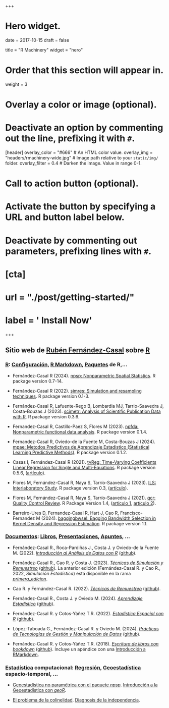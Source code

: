 +++
# Hero widget.

date = 2017-10-15
draft = false

title = "R Machinery"
widget = "hero"

# Order that this section will appear in.
weight = 3

# Overlay a color or image (optional).
#   Deactivate an option by commenting out the line, prefixing it with `#`.
[header]
  overlay_color = "#666"  # An HTML color value.
  overlay_img = "headers/rmachinery-wide.jpg"  # Image path relative to your `static/img/` folder.
  overlay_filter = 0.4  # Darken the image. Value in range 0-1.

# Call to action button (optional).
#   Activate the button by specifying a URL and button label below.
#   Deactivate by commenting out parameters, prefixing lines with `#`.
# [cta]
#   url = "./post/getting-started/"
#   label = '<i class="fa fa-download"></i> Install Now'
+++

## Sitio web de [Rubén Fernández-Casal](/#about) sobre [R](/categories/r)

### [R](/categories/r): [Configuración](/tags/configuración), [R Markdown](/tags/r-markdown), [Paquetes](/tags/paquetes) de R,...

- Fernández-Casal R (2024). [npsp: Nonparametric Spatial Statistics](https://rubenfcasal.github.io/npsp). R package version 0.7-14.

- Fernández-Casal R (2022). [simres: Simulation and resampling techniques](https://rubenfcasal.github.io/simres). R package version 0.1-3.
  
- Fernández-Casal R, Lafuente-Rego B, Lombardia MJ, Tarrio-Saavedra J, Costa-Bouzas J (2023). [scimetr: Analysis of Scientific Publication Data with R](https://rubenfcasal.github.io/scimetr). R package version 0.3.6.

- Fernandez-Casal R, Castillo-Paez S, Flores M (2023). [npfda: Nonparametric functional data analysis](https://rubenfcasal.github.io/npfda). R package version 0.1.4.  

- Fernandez-Casal R, Oviedo-de la Fuente M, Costa-Bouzas J (2024). [mpae: Metodos Predictivos de Aprendizaje Estadistico (Statistical Learning Predictive Methods)](https://rubenfcasal.github.io/mpae). R package version 0.1.2. 

- Casas I, Fernández-Casal R (2021). [tvReg: Time-Varying Coefficients Linear Regression for Single and Multi-Equations](https://icasas.github.io/tvReg). R package version 0.5.6, ([artículo](https://journal.r-project.org/articles/RJ-2022-002)). 

- Flores M, Fernández-Casal R, Naya S, Tarrío-Saavedra J (2023). [ILS: Interlaboratory Study](https://cran.r-project.org/package=ILS). R package version 0.3, ([artículo](https://doi.org/10.1016/j.chemolab.2018.07.013)).

- Flores M, Fernández-Casal R, Naya S, Tarrío-Saavedra J (2021). [qcr: Quality Control Review](https://mflores72000.github.io/qcr). R Package Version 1.4, ([artículo 1](https://doi.org/10.32614/RJ-2021-034), [artículo 2](https://doi.org/10.3390/math8010058)).

- Barreiro-Ures D, Fernandez-Casal R, Hart J, Cao R, Francisco-Fernandez M (2024). [baggingbwsel: Bagging Bandwidth Selection in Kernel Density and Regression Estimation](https://rubenfcasal.github.io/baggingbwsel). R package version 1.1. 


### [Documentos](/categories/documentos): [Libros](/tags/libros), [Presentaciones](/tags/presentaciones), [Apuntes](/tags/apuntes), ...

- Fernández-Casal R., Roca-Pardiñas J., Costa J. y Oviedo-de la Fuente M. (2022). *[Introducción al Análisis de Datos con R](https://rubenfcasal.github.io/intror)* ([github](https://github.com/rubenfcasal/intror)).

- Fernández-Casal R., Cao R. y Costa J. (2023). *[Técnicas de Simulación y Remuestreo](https://rubenfcasal.github.io/simbook)*  ([github](https://github.com/rubenfcasal/simbook)). La anterior edición (Fernández-Casal R. y Cao R., 2022, *Simulación Estadística*) está disponible en la rama *[primera_edicion](https://github.com/rubenfcasal/simbook/tree/primera_edicion)*.

- Cao R. y Fernández-Casal R. (2022). *[Técnicas de Remuestreo](https://rubenfcasal.github.io/book_remuestreo)*   ([github](https://github.com/rubenfcasal/book_remuestreo)).

- Fernández-Casal R., Costa J. y Oviedo M. (2024). *[Aprendizaje Estadístico](https://rubenfcasal.github.io/aprendizaje_estadistico)*   ([github](https://github.com/rubenfcasal/aprendizaje_estadistico)).

- Fernández-Casal R. y Cotos-Yáñez T.R. (2022). *[Estadística Espacial con R](https://rubenfcasal.github.io/estadistica_espacial)*   ([github](https://github.com/rubenfcasal/estadistica_espacial)).

- López-Taboada G., Fernández-Casal R. y Oviedo M. (2024). *[Prácticas de Tecnologías de Gestión y Manipulación de Datos](https://gltaboada.github.io/tgdbook)* ([github](https://github.com/gltaboada/tgdbook)).

- Fernández-Casal R. y Cotos-Yáñez T.R. (2018). *[Escritura de libros con bookdown](https://rubenfcasal.github.io/bookdown_intro)*   ([github](https://github.com/rubenfcasal/bookdown_intro)). Incluye un apéndice con una [Introducción a RMarkdown](https://rubenfcasal.github.io/bookdown_intro/rmarkdown.html). 


### [Estadística](/categories/estadística) computacional: [Regresión](/tags/regresión), [Geoestadística](/tags/geoestadística) espacio-temporal, ...

- [Geoestadística no paramétrica con el paquete *npsp*](/post/geoestadistica-no-parametrica-con-el-paquete-npsp). [Introducción a la Geoestadística con *geoR*](/post/introduccion-a-la-geoestadistica-con-geor).

- [El problema de la colinelidad](/post/problema-colinealidad). [Diagnosis de la independencia](/post/diagnosis-de-la-independencia).

